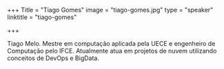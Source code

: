 +++
Title = "Tiago Gomes"
image = "tiago-gomes.jpg"
type = "speaker"
linktitle = "tiago-gomes"

+++

Tiago Melo. Mestre em computação aplicada pela UECE e engenheiro de Computação pelo IFCE. Atualmente atua em projetos de nuvem utilizando conceitos de DevOps e BigData.
